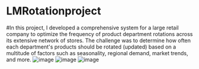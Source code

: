 # LMRotationproject
#In this project, I developed a comprehensive system for a large retail company to optimize the frequency of product department rotations across its extensive network of stores. The challenge was to determine how often each department's products should be rotated (updated) based on a multitude of factors such as seasonality, regional demand, market trends, and more.
![image](https://github.com/user-attachments/assets/d35d2d15-207c-4506-a392-e71394b6d6cc)
![image](https://github.com/user-attachments/assets/8006762e-a007-46f7-9f7c-17c86621f47e)
![image](https://github.com/user-attachments/assets/ade48a22-c300-4ac9-adeb-ebc0a5d777a9)


